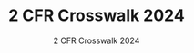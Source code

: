 ---
layout: resources-landing
title: "2 CFR Crosswalk 2024"
subtitle: "2 CFR Crosswalk 2024"
doc-link: ../assets/files/2-CFR-Crosswalk-2024.xlsx
filters: federal-financial-assistance uniform-guidance-2-cfr-200 guidance 2024 omb
fiscal_year: 2024
---